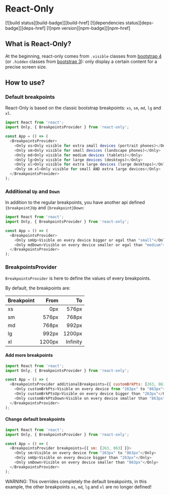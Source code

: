 # React-Only

[![build status][build-badge]][build-href]
[![dependencies status][deps-badge]][deps-href]
[![npm version][npm-badge]][npm-href]

## What is React-Only?

At the beginning, react-only comes from `.visible` classes from [bootstrap 4](https://getbootstrap.com/docs/4.0/migration/#responsive-utilities) (or `.hidden` classes from [bootstrap 3](https://getbootstrap.com/docs/3.3/css/#responsive-utilities-classes)): only display a certain content for a precise screen size.

## How to use?

### Default breakpoints

React-Only is based on the classic bootstrap breakpoints: `xs`, `sm`, `md`, `lg` and `xl`.

```javascript
import React from 'react';
import Only, { BreakpointsProvider } from 'react-only';

const App = () => (
  <BreakpointsProvider>
    <Only xs>Only visible for extra small devices (portrait phones)</Only>
    <Only sm>Only visible for small devices (landscape phones)</Only>
    <Only md>Only visible for medium devices (tablets)</Only>
    <Only lg>Only visible for large devices (desktops)</Only>
    <Only xl>Only visible for extra large devices (large desktops)</Only>
    <Only sm xl>Only visible for small AND extra large devices</Only>
  </BreakpointsProvider>
);
```

### Additional `Up` and `Down`

In addition to the regular breakpoints, you have another api defined `{breakpoint}Up` and `{breakpoint}Down`:

```javascript
import React from 'react';
import Only, { BreakpointsProvider } from 'react-only';

const App = () => (
  <BreakpointsProvider>
    <Only smUp>Visible on every device bigger or egal than "small"</Only>
    <Only mdDown>Visible on every device smaller or egal than "medium"</Only>
  </BreakpointsProvider>
);
```

### BreakpointsProvider

`BreakpointsProvider` is here to define the values of every breakpoints.

By default, the breakpoints are:

| Breakpoint | From   | To       |
|------------|-------:|---------:|
| xs         | 0px    | 576px    |
| sm         | 576px  | 768px    |
| md         | 768px  | 992px    |
| lg         | 992px  | 1200px   |
| xl         | 1200px | Infinity |

#### Add more breakpoints

```javascript
import React from 'react';
import Only, { BreakpointsProvider } from 'react-only';

const App = () => (
  <BreakpointsProvider additionalBreakpoints={{ customBrkPts: [263, 863] }}>
    <Only customBrkPts>Visible on every device from "263px" to "863px"</Only>
    <Only customBrkPtsUp>Visible on every device bigger than "263px"</Only>
    <Only customBrkPtsDown>Visible on every device smaller than "863px"</Only>
  </BreakpointsProvider>
);
```

#### Change default breakpoints

```javascript
import React from 'react';
import Only, { BreakpointsProvider } from 'react-only';

const App = () => (
  <BreakpointsProvider breakpoints={{ sm: [263, 863] }}>
    <Only sm>Visible on every device from "263px" to "863px"</Only>
    <Only smUp>Visible on every device bigger than "263px"</Only>
    <Only smDown>Visible on every device smaller than "863px"</Only>
  </BreakpointsProvider>
);
```

WARNING: This overrides completely the default breakpoints, in this example, the other breakpoints `xs`, `md`, `lg` and `xl`  are no longer defined!
